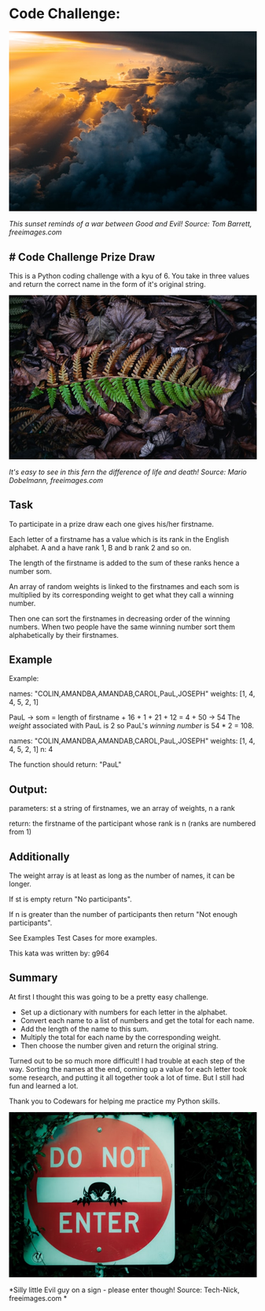 
# Code Challenge: 

![](https://raw.githubusercontent.com/twhipple/Code_Challenge_Good_VS_Evil/master/Images/tom-barrett-7FNOH-qSxMI-unsplash.jpg)

*This sunset reminds of a war between Good and Evil! Source: Tom Barrett, freeimages.com*


## # Code Challenge Prize Draw
This is a Python coding challenge with a kyu of 6. You take in three values and return the correct name in the form of it's original string.


![](https://raw.githubusercontent.com/twhipple/Code_Challenge_Good_VS_Evil/master/Images/mario-dobelmann-QKBc8uYQDH0-unsplash.jpg)

*It's easy to see in this fern the difference of life and death! Source: Mario Dobelmann, freeimages.com*


## Task
To participate in a prize draw each one gives his/her firstname.

Each letter of a firstname has a value which is its rank in the English alphabet. A and a have rank 1, B and b rank 2 and so on.

The length of the firstname is added to the sum of these ranks hence a number som.

An array of random weights is linked to the firstnames and each som is multiplied by its corresponding weight to get what they call a winning number.

Then one can sort the firstnames in decreasing order of the winning numbers. When two people have the same winning number sort them alphabetically by their firstnames.


## Example
Example:

names: "COLIN,AMANDBA,AMANDAB,CAROL,PauL,JOSEPH"
weights: [1, 4, 4, 5, 2, 1]

PauL -> som = length of firstname + 16 + 1 + 21 + 12 = 4 + 50 -> 54
The *weight* associated with PauL is 2 so PauL's *winning number* is 54 * 2 = 108.

names: "COLIN,AMANDBA,AMANDAB,CAROL,PauL,JOSEPH"
weights: [1, 4, 4, 5, 2, 1]
n: 4

The function should return: "PauL"


## Output:
parameters: st a string of firstnames, we an array of weights, n a rank

return: the firstname of the participant whose rank is n (ranks are numbered from 1)


## Additionally

The weight array is at least as long as the number of names, it can be longer.

If st is empty return "No participants".

If n is greater than the number of participants then return "Not enough participants".

See Examples Test Cases for more examples.

This kata was written by: g964


## Summary
At first I thought this was going to be a pretty easy challenge. 
* Set up a dictionary with numbers for each letter in the alphabet.
* Convert each name to a list of numbers and get the total for each name.
* Add the length of the name to this sum.
* Multiply the total for each name by the corresponding weight.
* Then choose the number given and return the original string.

Turned out to be so much more difficult! I had trouble at each step of the way. Sorting the names at the end, coming up a value for each letter took some research, and putting it all together took a lot of time. But I still had fun and learned a lot.


Thank you to Codewars for helping me practice my Python skills.


![](https://raw.githubusercontent.com/twhipple/Code_Challenge_Good_VS_Evil/master/Images/tech-nick-5YuVGW2deMw-unsplash.jpg)

*Silly little Evil guy on a sign - please enter though! Source: Tech-Nick, freeimages.com *